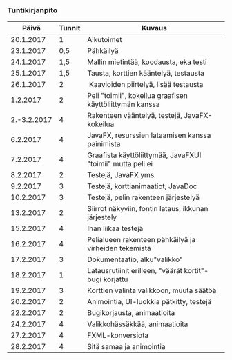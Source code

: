 ### Tuntikirjanpito
Päivä | Tunnit | Kuvaus
--------------- | ----- | ------
20.1.2017 | 1 | Alkutoimet
23.1.2017 | 0,5 | Pähkäilyä
24.1.2017 | 1,5 | Mallin mietintää, koodausta, eka testi
25.1.2017 | 1,5 | Tausta, korttien kääntelyä, testausta
26.1.2017 | 2 | Kaavioiden piirtelyä, lisää testausta
1.2.2017 | 2 | Peli "toimii", kokeilua graafisen käyttöliittymän kanssa
2.-3.2.2017 | 4 | Rakenteen vääntelyä, testejä, JavaFX-kokeilua
6.2.2017 | 4 | JavaFX, resurssien lataamisen kanssa painimista
7.2.2017 | 4 | Graafista käyttöliittymää, JavaFXUI "toimii" mutta peli ei
8.2.2017 | 2 | Testejä, JavaFX yms.
9.2.2017 | 3 | Testejä, korttianimaatiot, JavaDoc
10.2.2017 | 3 | Testejä, pelin rakenteen järjestelyä
13.2.2017 | 2 | Siirrot näkyviin, fontin lataus, ikkunan järjestely
15.2.2017 | 4 | Ihan liikaa testejä
16.2.2017 | 4 | Pelialueen rakenteen pähkäilyä ja virheiden tekemistä
17.2.2017 | 3 | Dokumentaatio, alku"valikko"
18.2.2017 | 1 | Latausrutiinit erilleen, "väärät kortit"-bugi korjattu
19.2.2017 | 3 | Korttien valinta valikkoon, muuta säätöä
20.2.2017 | 2 | Animointia, UI-luokkia pätkitty, testejä
22.2.2017 | 2 | Bugikorjausta, animaatioita
24.2.2017 | 4 | Valikkohässäkkää, animaatioita
27.2.2017 | 4 | FXML-konversiota
28.2.2017 | 4 | Sitä samaa ja animointia
